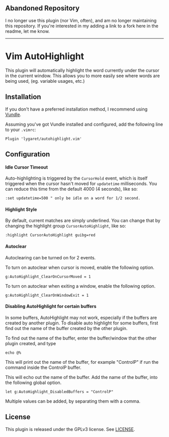 Abandoned Repository
--------------------
I no longer use this plugin (nor Vim, often), and am no longer maintaining 
this repository. If you're interested in my adding a link to a fork here in 
the readme, let me know.

---

Vim AutoHighlight
=================

This plugin will automatically highlight the word currently under the cursor 
in the current window. This allows you to more easily see where words are
being used, (eg. variable usages, etc.)


Installation
------------

If you don't have a preferred installation method, I recommend using [Vundle][].

Assuming you've got Vundle installed and configured, add the following line to 
your `.vimrc`:

```vim
Plugin 'lygaret/autohighlight.vim'
```

Configuration
-------------

#### Idle Cursor Timeout
Auto-highlighting is triggered by the `CursorHold` event, which is itself triggered
when the cursor hasn't moved for `updatetime` milliseconds. You can reduce this time
from the default 4000 (4 seconds), like so:

```vim
:set updatetime=500 " only be idle on a word for 1/2 second.
```

#### Highlight Style
By default, current matches are simply underlined. You can change that by changing
the highlight group `CursorAutoHighlight`, like so:

```vim
:highlight CursorAutoHighlight guibg=red
```

#### Autoclear
Autoclearing can be turned on for 2 events.

To turn on autoclear when cursor is moved, enable the following option.
```
g:AutoHighlight_ClearOnCursorMoved = 1
```

To turn on autoclear when exiting a window, enable the following option.
```
g:AutoHighlight_ClearOnWindowExit = 1
```

#### Disabling AutoHighlight for certain buffers
In some buffers, AutoHighlight may not work, especially if the buffers are created by another plugin.
To disable auto highlight for some buffers, first find out the name of the buffer created by the other plugin.

To find out the name of the buffer, enter the buffer/window that the other plugin created, and type

```
echo @%
```
This will print out the name of the buffer, for example "ControlP" if run the command inside the ControlP buffer.

This will echo out the name of the buffer.
Add the name of the buffer, into the following global option.

```
let g:AutoHighlight_DisabledBuffers = "ControlP"
```

Multiple values can be added, by separating them with a comma.

License
-------

This plugin is released under the GPLv3 license. See [LICENSE][].

[Vundle]: https://github.com/gmarik/vundle
[LICENSE]: ./license.md
